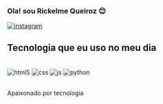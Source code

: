 
### Ola! sou Rickelme Queiroz 😊

[![instagram](https://img.shields.io/badge/Instagram-E4405F?style=for-the-badge&logo=instagram&logoColor=white)](https://www.instagram.com/z3us_034/)


## Tecnologia que eu uso no meu dia
<div><br>
    <img align="center" alt="html5" src="https://img.shields.io/badge/HTML5-E34F26?style=for-the-badge&logo=html5&logoColor=white"> 
    <img align="center" alt="css" src="https://img.shields.io/badge/CSS3-1572B6?style=for-the-badge&logo=css3&logoColor=white">
    <img align="center" alt="js" src="https://img.shields.io/badge/JavaScript-F7DF1E?style=for-the-badge&logo=javascript&logoColor=black">
    <img align="center" alt="python" src="https://img.shields.io/badge/Python-14354C?style=for-the-badge&logo=python&logoColor=white">
</div><br>

Apaixonado por tecnologia
